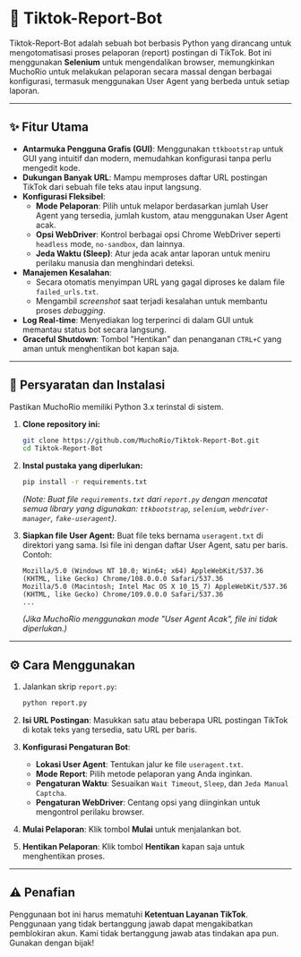 # 🤖 Tiktok-Report-Bot

Tiktok-Report-Bot adalah sebuah bot berbasis Python yang dirancang untuk mengotomatisasi proses pelaporan (report) postingan di TikTok. Bot ini menggunakan **Selenium** untuk mengendalikan browser, memungkinkan MuchoRio untuk melakukan pelaporan secara massal dengan berbagai konfigurasi, termasuk menggunakan User Agent yang berbeda untuk setiap laporan.

-----

## ✨ Fitur Utama

  - **Antarmuka Pengguna Grafis (GUI)**: Menggunakan `ttkbootstrap` untuk GUI yang intuitif dan modern, memudahkan konfigurasi tanpa perlu mengedit kode.
  - **Dukungan Banyak URL**: Mampu memproses daftar URL postingan TikTok dari sebuah file teks atau input langsung.
  - **Konfigurasi Fleksibel**:
      - **Mode Pelaporan**: Pilih untuk melapor berdasarkan jumlah User Agent yang tersedia, jumlah kustom, atau menggunakan User Agent acak.
      - **Opsi WebDriver**: Kontrol berbagai opsi Chrome WebDriver seperti `headless` mode, `no-sandbox`, dan lainnya.
      - **Jeda Waktu (Sleep)**: Atur jeda acak antar laporan untuk meniru perilaku manusia dan menghindari deteksi.
  - **Manajemen Kesalahan**:
      - Secara otomatis menyimpan URL yang gagal diproses ke dalam file `failed_urls.txt`.
      - Mengambil *screenshot* saat terjadi kesalahan untuk membantu proses *debugging*.
  - **Log Real-time**: Menyediakan log terperinci di dalam GUI untuk memantau status bot secara langsung.
  - **Graceful Shutdown**: Tombol "Hentikan" dan penanganan `CTRL+C` yang aman untuk menghentikan bot kapan saja.

-----

## 🚀 Persyaratan dan Instalasi

Pastikan MuchoRio memiliki Python 3.x terinstal di sistem.

1.  **Clone repository ini:**

    ```bash
    git clone https://github.com/MuchoRio/Tiktok-Report-Bot.git
    cd Tiktok-Report-Bot
    ```

2.  **Instal pustaka yang diperlukan:**

    ```bash
    pip install -r requirements.txt
    ```

    *(Note: Buat file `requirements.txt` dari `report.py` dengan mencatat semua library yang digunakan: `ttkbootstrap`, `selenium`, `webdriver-manager`, `fake-useragent`)*.

3.  **Siapkan file User Agent:**
    Buat file teks bernama `useragent.txt` di direktori yang sama. Isi file ini dengan daftar User Agent, satu per baris. Contoh:

    ```
    Mozilla/5.0 (Windows NT 10.0; Win64; x64) AppleWebKit/537.36 (KHTML, like Gecko) Chrome/108.0.0.0 Safari/537.36
    Mozilla/5.0 (Macintosh; Intel Mac OS X 10_15_7) AppleWebKit/537.36 (KHTML, like Gecko) Chrome/109.0.0.0 Safari/537.36
    ...
    ```

    *(Jika MuchoRio menggunakan mode "User Agent Acak", file ini tidak diperlukan.)*

-----

## ⚙️ Cara Menggunakan

1.  Jalankan skrip `report.py`:

    ```bash
    python report.py
    ```

2.  **Isi URL Postingan**: Masukkan satu atau beberapa URL postingan TikTok di kotak teks yang tersedia, satu URL per baris.

3.  **Konfigurasi Pengaturan Bot**:

      - **Lokasi User Agent**: Tentukan jalur ke file `useragent.txt`.
      - **Mode Report**: Pilih metode pelaporan yang Anda inginkan.
      - **Pengaturan Waktu**: Sesuaikan `Wait Timeout`, `Sleep`, dan `Jeda Manual Captcha`.
      - **Pengaturan WebDriver**: Centang opsi yang diinginkan untuk mengontrol perilaku browser.

4.  **Mulai Pelaporan**: Klik tombol **Mulai** untuk menjalankan bot.

5.  **Hentikan Pelaporan**: Klik tombol **Hentikan** kapan saja untuk menghentikan proses.

-----

## ⚠️ Penafian

Penggunaan bot ini harus mematuhi **Ketentuan Layanan TikTok**. Penggunaan yang tidak bertanggung jawab dapat mengakibatkan pemblokiran akun. Kami tidak bertanggung jawab atas tindakan apa pun. Gunakan dengan bijak\!
